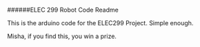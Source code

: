 ######ELEC 299 Robot Code Readme

This is the arduino code for the ELEC299 Project. Simple enough.

Misha, if you find this, you win a prize.
